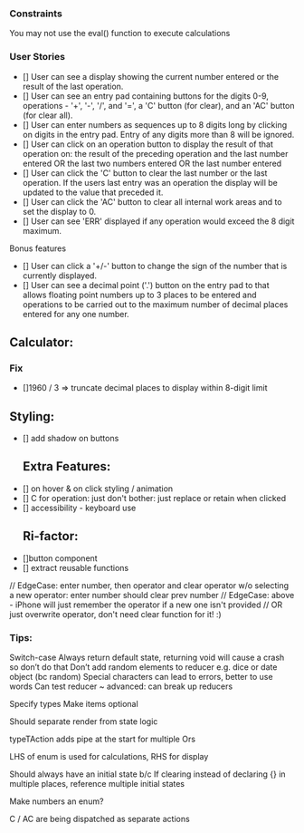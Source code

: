 ### Constraints

You may not use the eval() function to execute calculations

### User Stories

- [] User can see a display showing the current number entered or the result of the last operation.
- [] User can see an entry pad containing buttons for the digits 0-9, operations - '+', '-', '/', and '=', a 'C' button (for clear), and an 'AC' button (for clear all).
- [] User can enter numbers as sequences up to 8 digits long by clicking on digits in the entry pad. Entry of any digits more than 8 will be ignored.
- [] User can click on an operation button to display the result of that operation on:
  the result of the preceding operation and the last number entered OR
  the last two numbers entered OR
  the last number entered
- [] User can click the 'C' button to clear the last number or the last operation. If the users last entry was an operation the display will be updated to the value that preceded it.
- [] User can click the 'AC' button to clear all internal work areas and to set the display to 0.
- [] User can see 'ERR' displayed if any operation would exceed the 8 digit maximum.

Bonus features

- [] User can click a '+/-' button to change the sign of the number that is currently displayed.
- [] User can see a decimal point ('.') button on the entry pad to that allows floating point numbers up to 3 places to be entered and operations to be carried out to the maximum number of decimal places entered for any one number.

## Calculator:

### Fix

- []1960 / 3 => truncate decimal places to display within 8-digit limit

## Styling:

- [] add shadow on buttons
  ## Extra Features:
- [] on hover & on click styling / animation
- [] C for operation: just don't bother: just replace or retain when clicked
- [] accessibility - keyboard use
  ## Ri-factor:
- []button component
- [] extract reusable functions

// EdgeCase: enter number, then operator and clear operator w/o selecting a new operator: enter number should clear prev number
// EdgeCase: above - iPhone will just remember the operator if a new one isn't provided
// OR just overwrite operator, don't need clear function for it! :)

### Tips:

Switch-case
Always return default state, returning void will cause a crash so don’t do that
Don’t add random elements to reducer e.g. dice or date object (bc random)
Special characters can lead to errors, better to use words
Can test reducer
~ advanced: can break up reducers

Specify types
Make items optional

Should separate render from state logic

typeTAction adds pipe at the start for multiple Ors

LHS of enum is used for calculations, RHS for display

Should always have an initial state b/c If clearing instead of declaring {} in multiple places, reference multiple initial states

Make numbers an enum?

C / AC are being dispatched as separate actions
